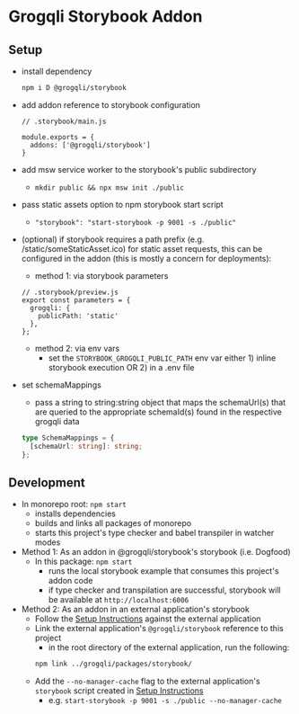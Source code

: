 # Grogqli Storybook Addon

## Setup

- install dependency

  ```bash
  npm i D @grogqli/storybook
  ```

- add addon reference to storybook configuration

  ```es5
  // .storybook/main.js

  module.exports = {
    addons: ['@grogqli/storybook']
  }
  ```

- add msw service worker to the storybook's public subdirectory

  - `mkdir public && npx msw init ./public`

- pass static assets option to npm storybook start script

  - `"storybook": "start-storybook -p 9001 -s ./public"`

- (optional) if storybook requires a path prefix (e.g. /static/someStaticAsset.ico) for static asset requests, this can be configured in the addon (this is mostly a concern for deployments):

  - method 1: via storybook parameters

  ```es5
  // .storybook/preview.js
  export const parameters = {
    grogqli: {
      publicPath: 'static'
    },
  };
  ```

  - method 2: via env vars
    - set the `STORYBOOK_GROGQLI_PUBLIC_PATH` env var either 1) inline storybook execution OR 2) in a .env file

- set schemaMappings
  - pass a string to string:string object that maps the schemaUrl(s) that are queried to the appropriate schemaId(s) found in the respective grogqli data
  ```typescript
  type SchemaMappings = {
    [schemaUrl: string]: string;
  };
  ```

## Development

- In monorepo root: `npm start`
  - installs dependencies
  - builds and links all packages of monorepo
  - starts this project's type checker and babel transpiler in watcher modes
- Method 1: As an addon in @grogqli/storybook's storybook (i.e. Dogfood)
  - In this package: `npm start`
    - runs the local storybook example that consumes this project's addon code
    - if type checker and transpilation are successful, storybook will be available at `http://localhost:6006`
- Method 2: As an addon in an external application's storybook
  - Follow the [Setup Instructions](#Setup) against the external application
  - Link the external application's `@grogqli/storybook` reference to this project
    - in the root directory of the external application, run the following:
    ```bash
    npm link ../grogqli/packages/storybook/
    ```
  - Add the `--no-manager-cache` flag to the external application's `storybook` script created in [Setup Instructions](#Setup)
    - e.g. `start-storybook -p 9001 -s ./public --no-manager-cache`

